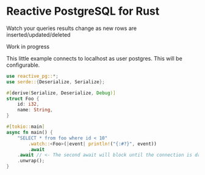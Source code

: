 # Reactive PostgreSQL for Rust

Watch your queries results change as new rows are inserted/updated/deleted

Work in progress

This little example connects to localhost as user postgres. This will be configurable.

```rust
use reactive_pg::*;
use serde::{Deserialize, Serialize};

#[derive(Serialize, Deserialize, Debug)]
struct Foo {
    id: i32,
    name: String,
}

#[tokio::main]
async fn main() {
    "SELECT * from foo where id < 10"
        .watch::<Foo>(|event| println!("{:#?}", event))
        .await
	.await // <- The second await will block until the connection is dropped
	.unwrap();
}
```
